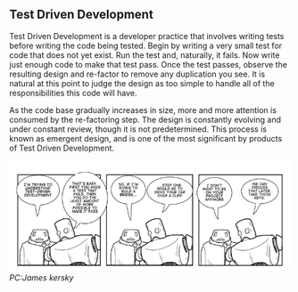 

## Test Driven Development

Test Driven Development is a developer practice that involves writing tests before writing the code being tested. Begin by writing a very small test for code that does not yet exist. Run the test and, naturally, it fails. Now write just enough code to make that test pass. Once the test passes, observe the resulting design and re-factor to remove any duplication you see. It is natural at this point to judge the design as too simple to handle all of the responsibilities this code will have.

As the code base gradually increases in size, more and more attention is consumed by the re-factoring step. The design is constantly evolving and under constant review, though it is not predetermined. This process is known as emergent design, and is one of the most significant by products of Test Driven Development. 

![Test driven Discussion](images/tdd1.png)
   *PC:James kersky*

